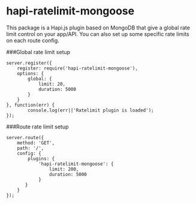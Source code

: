 # hapi-ratelimit-mongoose

This package is a Hapi.js plugin based on MongoDB that give a global rate limit control on your app/API. 
You can also set up some specific rate limits on each route config.

###Global rate limit setup

```
server.register({
	register: require('hapi-ratelimit-mongoose'),
	options: {
		global: {
			limit: 20,
			duration: 5000
		}
	}
}, function(err) {
		console.log(err||'Ratelimit plugin is loaded');
});
```

###Route rate limit setup

```
server.route({
    method: 'GET',
    path: '/',
    config: { 
	    plugins: { 
			'hapi-ratelimit-mongoose': {
				limit: 200,
				duration: 5000
			}
	   }
	}
});
```